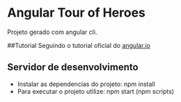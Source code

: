 # Angular Tour of Heroes

Projeto gerado com angular cli.

##Tutorial
Seguindo o tutorial oficial do [angular.io](https://angular.io/docs/ts/latest/tutorial/)

## Servidor de desenvolvimento
- Instalar as dependencias do projeto: npm install
- Para executar o projeto utilize: npm start (npm scripts)

